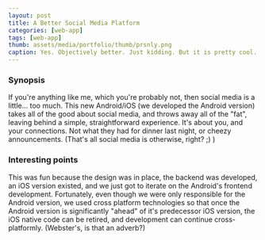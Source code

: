 ```yaml
---
layout: post
title: A Better Social Media Platform
categories: [web-app]
tags: [web-app]
thumb: assets/media/portfolio/thumb/prsnly.png
caption: Yes. Objectively better. Just kidding. But it is pretty cool.
---
```


### Synopsis
If you're anything like me, which you're probably not, then social media is a little... too much. This new Android/iOS (we developed the Android version) takes all of the good about social media, and throws away all of the "fat", leaving behind a simple, straightforward experience. It's about you, and your connections. Not what they had for dinner last night, or cheezy announcements. (That's all social media is otherwise, right? ;) )

### Interesting points
This was fun because the design was in place, the backend was developed, an iOS version existed, and we just got to iterate on the Android's frontend development. Fortunately, even though we were only responsible for the Android version, we used cross platform technologies so that once the Android version is significantly "ahead" of it's predecessor iOS version, the iOS native code can be retired, and development can continue cross-platformly. (Webster's, is that an adverb?)
